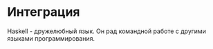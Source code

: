 Интеграция
==========

Haskell - дружелюбный язык. Он рад командной работе с другими языками программирования.
